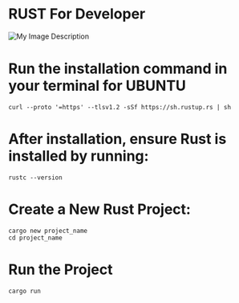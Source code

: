 <h1> RUST For Developer</h1>

![My Image Description](https://external-preview.redd.it/announcing-rust-1-80-1-v0-x-d-Y1Pv5uu2Eh_7Ed1N0qkJqPf6qYHu3g1XDX9amZw.jpg?auto=webp&s=674b921c4a5871f7f2b58e506c6a2f06cc4f4ee1)

# Run the installation command in your terminal for UBUNTU

```
curl --proto '=https' --tlsv1.2 -sSf https://sh.rustup.rs | sh
```

# After installation, ensure Rust is installed by running:

```
rustc --version
```

# Create a New Rust Project:

```
cargo new project_name
cd project_name
```

# Run the Project

```
cargo run
```
